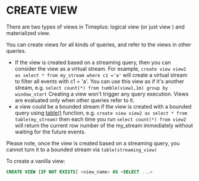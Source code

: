 # CREATE VIEW


There are two types of views in Timeplus: logical view (or just view ) and materialized view.

You can create views for all kinds of queries, and refer to the views in other queries.

- If the view is created based on a streaming query, then you can consider the view as a virtual stream. For example, `create view view1 as select * from my_stream where c1 ='a'` will create a virtual stream to filter all events with c1 = 'a'. You can use this view as if it's another stream, e.g. `select count(*) from tumble(view1,1m) group by window_start` Creating a view won't trigger any query execution. Views are evaluated only when other queries refer to it.
- a view could be a bounded stream if the view is created with a bounded query using [table()](/functions_for_streaming#table) function, e.g. `create view view2 as select * from table(my_stream)` then each time you run `select count(*) from view2` will return the current row number of the my_stream immediately without waiting for the future events.

Please note, once the view is created based on a streaming query, you cannot turn it to a bounded stream via `table(streaming_view)`

To create a vanilla view:

```sql
CREATE VIEW [IF NOT EXISTS] <view_name> AS <SELECT ...>
```

